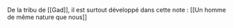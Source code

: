 De la tribu de [[Gad]], il est surtout développé dans cette note : [[Un homme de même nature que nous]]